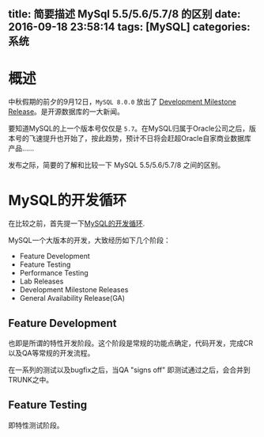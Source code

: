 title: 简要描述 MySql 5.5/5.6/5.7/8 的区别
date: 2016-09-18 23:58:14
tags: [MySQL]
categories: 系统
---

# 概述

中秋假期的前夕的9月12日，`MySQL 8.0.0` 放出了 [Development Milestone Release](http://dev.mysql.com/doc/relnotes/mysql/8.0/en/news-8-0-0.html)。是开源数据库的一大新闻。

要知道MySQL的上一个版本号仅仅是 `5.7`。在MySQL归属于Oracle公司之后，版本号的飞速提升也开始了，按此趋势，预计不日将会赶超Oracle自家商业数据库产品……

发布之际，简要的了解和比较一下 MySQL 5.5/5.6/5.7/8 之间的区别。

# MySQL的开发循环

在比较之前，首先提一下[MySQL的开发循环](https://dev.mysql.com/doc/mysql-development-cycle/en/preface.html).

MySQL一个大版本的开发，大致经历如下几个阶段：

+ Feature Development
+ Feature Testing
+ Performance Testing
+ Lab Releases
+ Development Milestone Releases
+ General Availability Release(GA)

## Feature Development

也即是所谓的特性开发阶段。这个阶段是常规的功能点确定，代码开发，完成CR以及QA等常规的开发流程。

在一系列的测试以及bugfix之后，当QA "signs off" 即测试通过之后，会合并到TRUNK之中。

## Feature Testing

即特性测试阶段。


